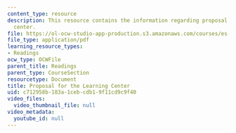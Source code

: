 ```yaml
---
content_type: resource
description: This resource contains the information regarding proposal for the learning
  center.
file: https://ol-ocw-studio-app-production.s3.amazonaws.com/courses/es-291-learning-seminar-experiments-in-education-spring-2003/c712958b183a1cebcdb19f11cd9c9f40_MITES_291S03_gumption.pdf
file_type: application/pdf
learning_resource_types:
- Readings
ocw_type: OCWFile
parent_title: Readings
parent_type: CourseSection
resourcetype: Document
title: Proposal for the Learning Center
uid: c712958b-183a-1ceb-cdb1-9f11cd9c9f40
video_files:
  video_thumbnail_file: null
video_metadata:
  youtube_id: null
---
```

